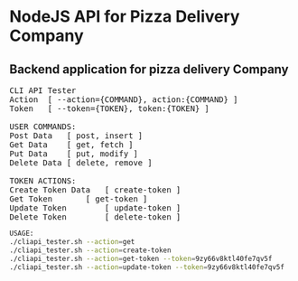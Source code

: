 # NodeJS API for Pizza Delivery Company
## Backend application for pizza delivery Company

<pre>
CLI API Tester
Action	[ --action={COMMAND}, action:{COMMAND} ]
Token	[ --token={TOKEN}, token:{TOKEN} ]

USER COMMANDS:
Post Data	[ post, insert ]
Get Data	[ get, fetch ]
Put Data	[ put, modify ]
Delete Data	[ delete, remove ]

TOKEN ACTIONS:
Create Token Data	[ create-token ]
Get Token		[ get-token ]
Update Token		[ update-token ]
Delete Token		[ delete-token ]
</pre>

``` sh
USAGE:
./cliapi_tester.sh --action=get
./cliapi_tester.sh --action=create-token
./cliapi_tester.sh --action=get-token --token=9zy66v8ktl40fe7qv5f
./cliapi_tester.sh --action=update-token --token=9zy66v8ktl40fe7qv5f
```
